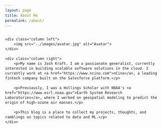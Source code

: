```yaml
---
layout: page
title: About Me
permalink: /about/
---
```


<style>

.row {
  display: flex;
}
  
.column {
  flex: 33.33%;
  padding: 5px;
}

</style>

<div class="row">

    <div class="column left">
        <img src="../images/avatar.jpg" alt="Avatar">
    </div>
    
    <div class="column right">
        <p>My name is Josh Kraft. I am a passionate generalist, currently interested in building scalable software solutions in the cloud. I currently work at <a href="https://www.ncino.com">nCino</a>, a leading fintech company built on the Salesforce platform.</p>
    
        <p>Previously, I was a Hollings Scholar with NOAA's <a href="https://www.esrl.noaa.gov">Earth System Research Laboratories</a>, where I worked on geospatial modeling to predict the origin of high-ozone air masses.</p>
    
        <p>This blog is a place to collect my projects, thoughts, and ramblings on topics related to data and ML.</p>
    </div>

</div>
